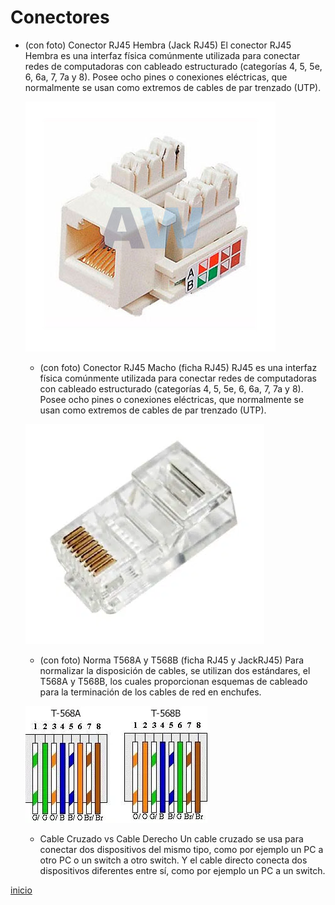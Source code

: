 # Conectores

* (con foto) Conector RJ45 Hembra (Jack RJ45)
    El conector RJ45 Hembra es una interfaz física comúnmente utilizada para conectar redes de computadoras con cableado estructurado (categorías 4, 5, 5e, 6, 6a, 7, 7a y 8). Posee ocho pines o conexiones eléctricas, que normalmente se usan como extremos de cables de par trenzado (UTP). 
    
    ![](conector-hembra-cat5e-rj45-1.jpg)
    
    * (con foto) Conector RJ45 Macho (ficha RJ45)
    RJ45 es una interfaz física comúnmente utilizada para conectar redes de computadoras con cableado estructurado (categorías 4, 5, 5e, 6, 6a, 7, 7a y 8). Posee ocho     pines o conexiones eléctricas, que normalmente se usan como extremos de cables de par trenzado (UTP).
    
    ![](Captura.PNG)
    
    * (con foto) Norma T568A y T568B (ficha RJ45 y JackRJ45)
   Para normalizar la disposición de cables, se utilizan dos estándares, el T568A y T568B, los cuales proporcionan esquemas de cableado para la terminación de los cables de red en enchufes. 
    
    ![](Captura1.PNG)
    
    * Cable Cruzado vs Cable Derecho
   Un cable cruzado se usa para conectar dos dispositivos del mismo tipo, como por ejemplo un PC a otro PC o un switch a otro switch. Y el cable directo conecta dos dispositivos diferentes entre sí, como por ejemplo un PC a un switch.
   
[inicio](README.md)
